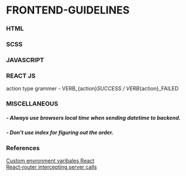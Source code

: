 # FRONTEND-GUIDELINES

### HTML

### SCSS

### JAVASCRIPT

### REACT JS

action type grammer - VERB_{action}_SUCCESS / VERB_{action}_FAILED

### MISCELLANEOUS
##### - Always use browsers local time when sending datetime to backend.

##### - Don't use index for figuring out the order.

### References
[Custom envronment varibales React](https://facebook.github.io/create-react-app/docs/adding-custom-environment-variables)  
[React-router intercepting server calls](https://github.com/ReactTraining/react-router/issues/5520)
